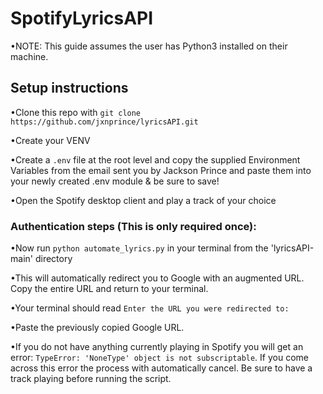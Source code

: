 # SpotifyLyricsAPI

•NOTE: This guide assumes the user has Python3 installed on their machine.

## Setup instructions

•Clone this repo with `git clone https://github.com/jxnprince/lyricsAPI.git`

•Create your VENV

•Create a `.env` file at the root level and copy the supplied Environment Variables from the email sent you by Jackson Prince and paste them into your newly created .env module & be sure to save!



•Open the Spotify desktop client and play a track of your choice

### Authentication steps (This is only required once):
•Now run `python automate_lyrics.py` in your terminal from the 'lyricsAPI-main' directory

•This will automatically redirect you to Google with an augmented URL.  Copy the entire URL and return to your terminal.

•Your terminal should read `Enter the URL you were redirected to: `

•Paste the previously copied Google URL.

•If you do not have anything currently playing in Spotify you will get an error: `TypeError: 'NoneType' object is not subscriptable`. If you come across this error the process with automatically cancel.  Be sure to have a track playing before running the script.
